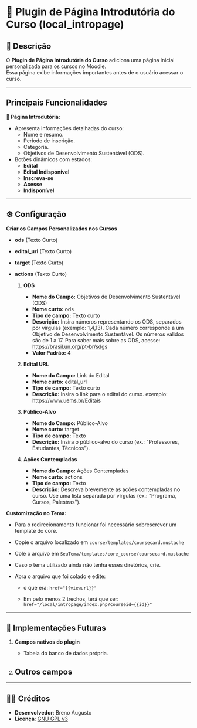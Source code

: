 # 🌟 Plugin de Página Introdutória do Curso (local_intropage)

## 📄 Descrição

O **Plugin de Página Introdutória do Curso** adiciona uma página inicial personalizada para os cursos no Moodle.  
Essa página exibe informações importantes antes de o usuário acessar o curso.

---

## Principais Funcionalidades

**📃 Página Introdutória:**

- Apresenta informações detalhadas do curso:
  - Nome e resumo.
  - Período de inscrição.
  - Categoria.
  - Objetivos de Desenvolvimento Sustentável (ODS).
- Botões dinâmicos com estados:
  - **Edital**
  - **Edital Indisponível**
  - **Inscreva-se**
  - **Acesse**
  - **Indisponível**

---

## ⚙️ Configuração

**Criar os Campos Personalizados nos Cursos**

- **ods** (Texto Curto)
- **edital_url** (Texto Curto)
- **target** (Texto Curto)
- **actions** (Texto Curto)

  1.  **ODS**

      - **Nome do Campo:** Objetivos de Desenvolvimento Sustentável (ODS)
      - **Nome curto:** ods
      - **Tipo de campo:** Texto curto
      - **Descrição:**
        Insira números representando os ODS, separados por vírgulas (exemplo: 1,4,13).
        Cada número corresponde a um Objetivo de Desenvolvimento Sustentável. Os números válidos são de 1 a 17. Para saber mais sobre as ODS, acesse: https://brasil.un.org/pt-br/sdgs
      - **Valor Padrão:** 4

  2.  **Edital URL**

      - **Nome do Campo:** Link do Edital
      - **Nome curto:** edital_url
      - **Tipo de campo:** Texto curto
      - **Descrição:**
        Insira o link para o edital do curso.
        exemplo: https://www.uems.br/Editais

  3.  **Público-Alvo**

      - **Nome do Campo:** Público-Alvo
      - **Nome curto:** target
      - **Tipo de campo:** Texto
      - **Descrição:**
        Insira o público-alvo do curso (ex.: "Professores, Estudantes, Técnicos").

  4.  **Ações Contempladas**
      - **Nome do Campo:** Ações Contempladas
      - **Nome curto:** actions
      - **Tipo de campo:** Texto
      - **Descrição:**
        Descreva brevemente as ações contempladas no curso.
        Use uma lista separada por vírgulas (ex.: "Programa, Cursos, Palestras").

**Customização no Tema:**

- Para o redirecionamento funcionar foi necessário sobrescrever um template do core.

- Copie o arquivo localizado em `course/templates/coursecard.mustache`

- Cole o arquivo em `SeuTema/templates/core_course/coursecard.mustache`

- Caso o tema utilizado ainda não tenha esses diretórios, crie.

- Abra o arquivo que foi colado e edite:

  - o que era:
    `href="{{viewurl}}"`

  - Em pelo menos 2 trechos, terá que ser:
    `href="/local/intropage/index.php?courseid={{id}}"`

---

## 📌 Implementações Futuras

1. **Campos nativos do plugin**

   - Tabela do banco de dados própria.

2. ## **Outros campos**

---

## 👨‍💻 Créditos

- **Desenvolvedor**: Breno Augusto
- **Licença**: [GNU GPL v3](http://www.gnu.org/copyleft/gpl.html)
